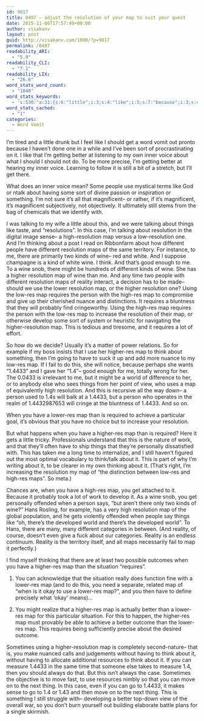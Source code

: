```yaml
---
id: 9817
title: 0497 – adjust the resolution of your map to suit your quest
date: 2015-11-06T17:57:49+00:00
author: visakanv
layout: post
guid: http://visakanv.com/1000/?p=9817
permalink: /0497
readability_ARI:
  - "5.9"
readability_CLI:
  - "7.1"
readability_LIX:
  - "26.6"
word_stats_word_count:
  - "1040"
word_stats_keywords:
  - 's:530:"a:31:{s:6:"little";i:3;s:4:"like";i:5;s:7:"because";i:3;s:4:"sort";i:3;s:6:"better";i:5;s:5:"inner";i:3;s:5:"voice";i:3;s:6:"people";i:4;s:11:"magnificent";i:3;s:7:"talking";i:3;s:6:"things";i:4;s:4:"case";i:3;s:10:"resolution";i:15;s:4:"high";i:7;s:8:"thinking";i:3;s:9:"different";i:5;s:4:"maps";i:4;s:5:"kinds";i:3;s:4:"wine";i:7;s:5:"think";i:5;s:6:"higher";i:9;s:4:"time";i:3;s:7:"reality";i:4;s:5:"lower";i:6;s:5:"using";i:3;s:8:"requires";i:6;s:6:"person";i:5;i:4433;i:5;s:5:"world";i:3;s:9:"situation";i:3;s:4:"move";i:3;}";'
word_stats_cached:
  - "1"
categories:
  - Word Vomit
---
```

I&#8217;m tired and a little drunk but I feel like I should get a word vomit out pronto because I haven&#8217;t done one in a while and I&#8217;ve been sort of procrastinating on it. I like that I&#8217;m getting better at listening to my own inner voice about what I should I should not do. To be more precise, I&#8217;m getting better at hearing my inner voice. Learning to follow it is still a bit of a stretch, but I&#8217;ll get there.

What does an inner voice mean? Some people use mystical terms like God or ntalk about having some sort of divine passion or inspiration or something. I&#8217;m not sure it&#8217;s all that magnificent– or rather, if it&#8217;s magnificent, it&#8217;s magnificent subjectively, not objectively. It ultimately still stems from the bag of chemicals that we identify with.

I was talking to my wife a little about this, and we were talking about things like taste, and &#8220;resolutions&#8221;. In this case, I&#8217;m talking about resolution in the digital image sense– a high-resolution map versus a low-resolution one. And I&#8217;m thinking about a post I read on Ribbonfarm about how different people have different resolution maps of the same territory. For instance, to me, there are primarily two kinds of wine– red and white. And I suppose champagne is a kind of white wine. I think. And that&#8217;s good enough to me. To a wine snob, there might be hundreds of different kinds of wine. She has a higher resolution map of wine than me. And any time two people with different resolution maps of reality interact, a decision has to be made– should we use the lower resolution map, or the higher resolution one? Using the low-res map requires the person with the high-res map to compromise and give up their cherished nuance and distinctions. It requires a bluntness that they will probably find cringeworthy. Using the high-res map requires the person with the low-res map to increase the resolution of their map, or otherwise develop some sort of system or heuristic for navigating the higher-resolution map. This is tedious and tiresome, and it requires a lot of effort.

So how do we decide? Usually it&#8217;s a matter of power relations. So for example if my boss insists that I use her higher-res map to think about something, then I&#8217;m going to have to suck it up and add more nuance to my low-res map. If I fail to do this, she will notice, because perhaps she wants &#8220;1.4433&#8221; and I gave her &#8220;1.4&#8221;– good enough for me, totally wrong for her. The 0.0433 is irrelevant to me, but it might be a world of difference to her, or to anybody else who sees things from her point of view, who uses a map of equivalently high resolution. And this is recursive all the way down– a person used to 1.4s will balk at a 1.4433, but a person who operates in the realm of 1.4432987653 will cringe at the bluntness of 1.4433. And so on.

When you have a lower-res map than is required to achieve a particular goal, it&#8217;s obvious that you have no choice but to increase your resolution.

But what happens when you have a higher-res map than is required? Here it gets a little tricky. Professionals understand that this is the nature of work, and that they&#8217;ll often have to ship things that they&#8217;re personally dissatisfied with. This has taken me a long time to internalize, and I still haven&#8217;t figured out the most optimal vocabulary to think/talk about it. This is part of why I&#8217;m writing about it, to be clearer in my own thinking about it. (That&#8217;s right, I&#8217;m increasing the resolution my map of &#8220;the distinction between low-res and high-res maps&#8221;. So meta.)

Chances are, when you have a high-res map, you get attached to it. Because it probably took a lot of work to develop it. As a wine snob, you get personally offended when a person says, &#8220;but aren&#8217;t there only two kinds of wine?&#8221; Hans Rosling, for example, has a very high resolution map of the global population, and he gets violently offended when people say things like &#8220;oh, there&#8217;s the developed world and there&#8217;s the developed world&#8221;. To Hans, there are many, many different categories in between. (And reality, of course, doesn&#8217;t even give a fuck about our categories. Reality is an endless continuum. Reality is the territory itself, and all maps necessarily fail to map it perfectly.)

I find myself thinking that there are at least two possible outcomes when you have a higher-res map than the situation &#8220;requires&#8221;.

1. You can acknowledge that the situation really does function fine with a lower-res map (and to do this, you need a separate, related map of &#8220;when is it okay to use a lower-res map?&#8221;, and you then have to define precisely what &#8216;okay&#8217; means)&#8230;
  
2. You might realize that a higher-res map is actually better than a lower-res map for this particular situation. For this to happen, the higher-res map must provably be able to achieve a better outcome than the lower-res map. This requires being sufficiently precise about the desired outcome.

Sometimes using a higher-resolution map is completely second-nature– that is, you make nuanced calls and judgements without having to think about it, without having to allocate additional resources to think about it. If you can measure 1.4433 in the same time that someone else takes to measure 1.4, then you should always do that. But this isn&#8217;t always the case. Sometimes the objective is to move fast, to use resources nimbly so that you can move on to the next thing. In this case, even if you can go to 1.4433, it makes sense to go to 1.4 or 1.43 and then move on to the next thing. This is something I still struggle with– developing a better top-down view of the overall war, so you don&#8217;t burn yourself out building elaborate battle plans for a single skirmish.
